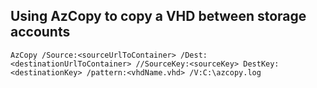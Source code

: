 ## Using AzCopy to copy a VHD between storage accounts
`AzCopy /Source:<sourceUrlToContainer> /Dest:<destinationUrlToContainer> //SourceKey:<sourceKey> DestKey:<destinationKey> /pattern:<vhdName.vhd> /V:C:\azcopy.log`
